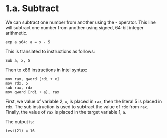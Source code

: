 # 1.a. Subtract

We can subtract one number from another using the - operator. This line will subtract one number from another using signed, 64-bit integer arithmetic.

```
exp a s64: a = x - 5
```

This is translated to instructions as follows:

```
Sub a, x, 5
```

Then to x86 instructions in Intel syntax:

```
mov rax, qword [rdi + x]
mov rdx, 5
sub rax, rdx
mov qword [rdi + a], rax
```

First, we value of variable 2, `x`, is placed in `rax`, then the literal 5 is placed in `rdx`. The sub instruction is used to subtract the value of `rdx` from `rax`. Finally, the value of `rax` is placed in the target variable 1, `a`.

The output is:

```
test(21) = 16
```
